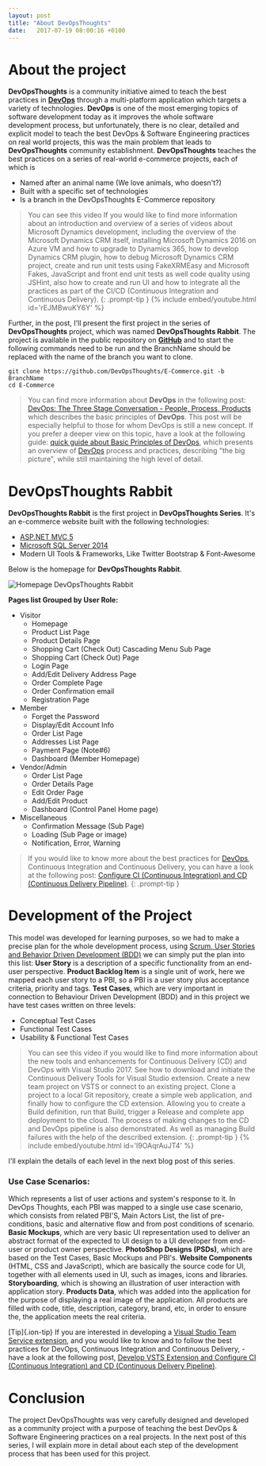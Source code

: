 ```yaml
---
layout: post
title: "About DevOpsThoughts"
date:   2017-07-19 08:00:16 +0100
---
```


# About the project

**DevOpsThoughts** is a community initiative aimed to teach the best practices in [**DevOps**](https://mohamedradwan-devops.github.io/posts/what-is-devops/) through a multi-platform application which targets a variety of technologies. **DevOps** is one of the most emerging topics of software development today as it improves the whole software development process, but unfortunately, there is no clear, detailed and explicit model to teach the best DevOps & Software Engineering practices on real world projects, this was the main problem that leads to **DevOpsThoughts** community establishment. **DevOpsThoughts** teaches the best practices on a series of real-world e-commerce projects, each of which is

- Named after an animal name (We love animals, who doesn\'t?)
- Built with a specific set of technologies
- Is a branch in the DevOpsThoughts E-Commerce repository

>You can see this video If you would like to find more information about an introduction and overview of a series of videos about Microsoft Dynamics development, including the overview of the Microsoft Dynamics CRM itself, installing Microsoft Dynamics 2016 on Azure VM and how to upgrade to Dynamics 365, how to develop Dynamics CRM plugin, how to debug Microsoft Dynamics CRM project, create and run unit tests using FakeXRMEasy and Microsoft Fakes, JavaScript and front end unit tests as well code quality using JSHint, also how to create and run UI and how to integrate all the practices as part of the CI/CD (Continuous Integration and Continuous Delivery).
{: .prompt-tip }
{% include embed/youtube.html id='rEJMBwuKY6Y' %}

Further, in the post, I\'ll present the first project in the series of **DevOpsThoughts** project, which was named **DevOpsThoughts Rabbit**. The project is available in the public repository on [**GitHub**](https://github.com/DevOpsThoughts) and to start the following commands need to be run and the BranchName should be replaced with the name of the branch you want to clone.

```shell
git clone https://github.com/DevOpsThoughts/E-Commerce.git -b BranchName 
cd E-Commerce
```

>You can find more information about **DevOps** in the following post: [DevOps: The Three Stage Conversation - People, Process, Products](https://mohamedradwan-devops.github.io/posts/devops-the-three-stage-conversation-people-process-products/) which describes the basic principles of **DevOps**. This post will be especially helpful to those for whom DevOps is still a new concept. If you prefer a deeper view on this topic, have a look at the following guide: [quick guide about Basic Principles of DevOps](https://mohamedradwan-devops.github.io/posts/published-a-quick-guide-about-basic-principles-of-devops/), which presents an overview of [DevOps](https://www.visualstudio.com/vs/devops/) process and practices, describing \"the big picture\", while still maintaining the high level of detail.

# DevOpsThoughts Rabbit

**DevOpsThoughts Rabbit** is the first project in **DevOpsThoughts Series**. It\'s an e-commerce website built with the following technologies:

- [ASP.NET MVC 5](https://docs.microsoft.com/en-us/aspnet/mvc/mvc5)
- [Microsoft SQL Server 2014](https://www.microsoft.com/en-us/download/details.aspx?id=42299)
- Modern UI Tools & Frameworks, Like Twitter Bootstrap & Font-Awesome

Below is the homepage for **DevOpsThoughts Rabbit**. 

![Homepage DevOpsThoughts Rabbit](/assets/images/2017/07/Homepage-DevOpsThoughts-Rabbit.png)

**Pages list Grouped by User Role:**

- Visitor
  - Homepage
  - Product List Page
  - Product Details Page
  - Shopping Cart (Check Out) Cascading Menu Sub Page
  - Shopping Cart (Check Out) Page
  - Login Page
  - Add/Edit Delivery Address Page
  - Order Complete Page
  - Order Confirmation email
  - Registration Page
- Member
  - Forget the Password
  - Display/Edit Account Info
  - Order List Page
  - Addresses List Page
  - Payment Page (Note#6)
  - Dashboard (Member Homepage)
- Vendor/Admin
  - Order List Page
  - Order Details Page
  - Edit Order Page
  - Add/Edit Product
  - Dashboard (Control Panel Home page)
- Miscellaneous
  - Confirmation Message (Sub Page)
  - Loading (Sub Page or image)
  - Notification, Error, Warning


>If you would like to know more about the best practices for [DevOps](https://www.visualstudio.com/team-services/devops/), Continuous Integration and Continuous Delivery, you can have a look at the following post: [Configure CI (Continuous Integration) and CD (Continuous Delivery Pipeline)](https://mohamedradwan-devops.github.io/2017/12/29/develop-vsts-extension-and-configure-ci-continuous-integration-and-cd-continuous-delivery-pipeline/).
{: .prompt-tip }


# Development of the Project

This model was developed for learning purposes, so we had to make a precise plan for the whole development process, using [Scrum, User Stories and Behavior Driven Development (BDD)](https://www.visualstudio.com/en-us/docs/work/guidance/agile-process-workflow) we can simply put the plan into this list:
**User Story** is a description of a specific functionality from an end-user perspective. **Product Backlog Item** is a single unit of work, here we mapped each user story to a PBI, so a PBI is a user story plus acceptance criteria, priority and tags. **Test Cases**, which are very important in connection to Behaviour Driven Development (BDD) and in this project we have test cases written on three levels:

- Conceptual Test Cases
- Functional Test Cases
- Usability & Functional Test Cases

>You can see this video if you would like to find more information about the new tools and enhancements for Continuous Delivery (CD) and DevOps with Visual Studio 2017. See how to download and initiate the Continuous Delivery Tools for Visual Studio extension. Create a new team project on VSTS or connect to an existing project. Clone a project to a local Git repository, create a simple web application, and finally how to configure the CD extension. Allowing you to create a Build definition, run that Build, trigger a Release and complete app deployment to the cloud. The process of making changes to the CD and DevOps pipeline is also demonstrated. As well as managing Build failures with the help of the described extension.
{: .prompt-tip }
{% include embed/youtube.html id='I9OAqrAuJT4' %}

I\'ll explain the details of each level in the next blog post of this series.

### Use Case Scenarios:

Which represents a list of user actions and system\'s response to it. In DevOps Thoughts, each PBI was mapped to a single use case scenario, which consists from related PBI\'S, Main Actors List, the list of pre-conditions, basic and alternative flow and from post conditions of scenario. **Basic Mockups**, which are very basic UI representation used to deliver an abstract format of the expected to UI design to a UI developer from end-user or product owner perspective. **PhotoShop Designs (PSDs)**, which are based on the Test Cases, Basic Mockups and PBI\'s. **Website Components** (HTML, CSS and JavaScript), which are basically the source code for UI, together with all elements used in UI, such as images, icons and libraries. **Storyboarding**, which is showing an illustration of user interaction with application story. **Products Data**, which was added into the application for the purpose of displaying a real image of the application. All products are filled with code, title, description, category, brand, etc, in order to ensure the, the application meets the real criteria.

[Tip]{.ion-tip} If you are interested in developing a [Visual Studio Team Service extension](https://docs.microsoft.com/en-us/vsts/extend/overview), and you would like to know and to follow the best practices for DevOps, Continuous Integration and Continuous Delivery, - have a look at the following post, [Develop VSTS Extension and Configure CI (Continuous Integration) and CD (Continuous Delivery Pipeline)](https://mohamedradwan-devops.github.io/posts/develop-vsts-extension-and-configure-ci-continuous-integration-and-cd-continuous-delivery-pipeline/).

# Conclusion

The project DevOpsThoughts was very carefully designed and developed as a community project with a purpose of teaching the best DevOps & Software Engineering practices on a real projects. In the next post of this series, I will explain more in detail about each step of the development process that has been used for this project. 


